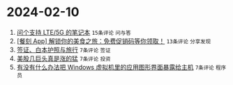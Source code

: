 # 2024-02-10

1. [问个支持 LTE/5G 的笔记本](https://www.v2ex.com/t/1015208) `15条评论` `问与答`
1. [[餐刻 App] 解锁你的美食之旅：免费促销码等你领取！](https://www.v2ex.com/t/1015211) `13条评论` `分享发现`
1. [签证、白本护照与旅行](https://www.v2ex.com/t/1015219) `7条评论` `签证`
1. [美股几巨头真是涨的猛](https://www.v2ex.com/t/1015216) `7条评论` `投资`
1. [有没有什么办法把 Windows 虚拟机里的应用图形界面暴露给主机](https://www.v2ex.com/t/1015213) `7条评论` `程序员`
